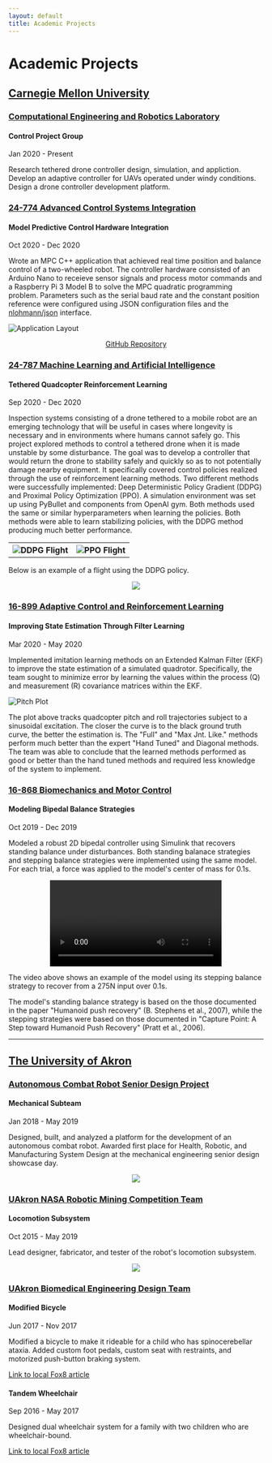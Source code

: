 ```yaml
---
layout: default
title: Academic Projects
---
```


# Academic Projects

## [Carnegie Mellon University](#carnegie-mellon-university)

### [Computational Engineering and Robotics Laboratory](#computational-engineering-and-robotics-laboratory)
#### Control Project Group
Jan 2020 - Present

Research tethered drone controller design, simulation, and appliction. 
Develop an adaptive controller for UAVs operated under windy conditions. 
Design a drone controller development platform.

### [24-774 Advanced Control Systems Integration](#24-774-advanced-control-systems-integration)
#### Model Predictive Control Hardware Integration
Oct 2020 - Dec 2020

Wrote an MPC C++ application that achieved real time position and balance control of a two-wheeled robot. The controller hardware consisted of an Arduino Nano to receieve sensor signals and process motor commands and a Raspberry Pi 3 Model B to solve the MPC quadratic programming problem. Parameters such as the serial baud rate and the constant position reference were configured using JSON configuration files and the [nlohmann/json](https://github.com/nlohmann/json) interface.

![Application Layout](/assets/img/projects/solveMPC.png)

<p style="text-align:center"><a href="https://github.com/LukeSchmitt96/solveMPC" target="blank">GitHub Repository</a></p>

### [24-787 Machine Learning and Artificial Intelligence](#24-787-machine-learning-and-artificial-intelligence)
#### Tethered Quadcopter Reinforcement Learning
Sep 2020 - Dec 2020

Inspection systems consisting of a drone tethered to a mobile robot are an emerging technology that will be useful in cases where longevity is necessary and in environments where humans cannot safely go. This project explored methods to control a tethered drone when it is made unstable by some disturbance. The goal was to develop a controller that would return the drone to stability safely and quickly so as to not potentially damage nearby equipment. It specifically covered control policies realized through the use of reinforcement learning methods. Two different methods were successfully implemented: Deep Deterministic Policy Gradient (DDPG) and Proximal Policy Optimization (PPO). A simulation environment was set up using PyBullet and components from OpenAI gym. Both methods used the same or similar hyperparameters when learning the policies. Both methods were able to learn stabilizing policies, with the DDPG method producing much better performance. 

<table>
    <tr>
        <th style="border-bottom-width: 0px"><img src="/assets/img/projects/DDPG_flight.png" alt="DDPG Flight"></th>
        <th style="border-bottom-width: 0px"><img src="/assets/img/projects/PPO_flight.png" alt="PPO Flight"></th>
    </tr>
</table>

Below is an example of a flight using the DDPG policy.

<p style="text-align:center">
    <img src="/assets/img/projects/DDPG_best_flight.gif">
</p>

### [16-899 Adaptive Control and Reinforcement Learning](#16-899-adaptive-control-and-reinforcement-learning)
#### Improving State Estimation Through Filter Learning
Mar 2020 - May 2020

Implemented imitation learning methods on an Extended Kalman Filter (EKF) to improve the state estimation of a simulated quadrotor.
Specifically, the team sought to minimize error by learning the values within the process (Q) and measurement (R) covariance matrices within the EKF.

![Pitch Plot](/assets/img/projects/offset.png)

The plot above tracks quadcopter pitch and roll trajectories subject to a sinusoidal excitation.
The closer the curve is to the black ground truth curve, the better the estimation is.
The "Full" and "Max Jnt. Like." methods perform much better than the expert "Hand Tuned" and Diagonal methods.
The team was able to conclude that the learned methods performed as good or better than the hand tuned methods and required less knowledge of the system to implement.

### [16-868 Biomechanics and Motor Control](#16-868-biomechanics-and-motor-control)
#### Modeling Bipedal Balance Strategies
Oct 2019 - Dec 2019

Modeled a robust 2D bipedal controller using Simulink that recovers standing balance under disturbances.
Both standing balanace strategies and stepping balance strategies were implemented using the same model.
For each trial, a force was applied to the model's center of mass for 0.1s.

<!-- Embedded Video -->
<figure class="video_container" style="text-align: center;">
    <video loop="true" width="80%" autoplay controls height="auto">
        <source src="/assets/img/projects/stepping.webm">
        Your browser does not support HTML5 videos.
    </video>
</figure>

The video above shows an example of the model using its stepping balance strategy to recover from a 275N input over 0.1s.

The model's standing balance strategy is based on the those documented in the paper "Humanoid push recovery" (B. Stephens et al., 2007), while the stepping strategies were based on those documented in "Capture Point: A Step toward Humanoid Push Recovery" (Pratt et al., 2006).

---

## [The University of Akron](#the-university-of-akron)

### [Autonomous Combat Robot Senior Design Project](#autonomous-combat-robot-senior-design-project)
#### Mechanical Subteam
Jan 2018 - May 2019

Designed, built, and analyzed a platform for the development of an autonomous combat robot. Awarded first place for Health, Robotic, and Manufacturing System Design at the mechanical engineering senior design showcase day.

<p style="text-align:center">
    <img src="/assets/img/projects/uakron_combat_robot.png">
</p>

### [UAkron NASA Robotic Mining Competition Team](#uakron-nasa-robotic-mining-competition-team)
#### Locomotion Subsystem

Oct 2015 - May 2019

Lead designer, fabricator, and tester of the robot's locomotion subsystem. 

<p style="text-align:center">
    <img src="/assets/img/projects/uakron_nasa_robot.png">
</p>

### [UAkron Biomedical Engineering Design Team](#uakron-biomedical-engineering-design-team)
#### Modified Bicycle

Jun 2017 - Nov 2017

Modified a bicycle to make it rideable for a child who has spinocerebellar ataxia. Added custom foot pedals, custom seat with restraints, and motorized push-button braking system.

[Link to local Fox8 article](https://web.archive.org/web/20221117174156/https://fox8.com/news/norton-six-year-old-gets-to-ride-a-bike-thanks-to-biomed-students-engineers/)

#### Tandem Wheelchair

Sep 2016 - May 2017

Designed dual wheelchair system for a family with two children who are wheelchair-bound.

[Link to local Fox8 article](https://web.archive.org/web/20221117174304/https://fox8.com/news/university-of-akron-students-design-unique-wheelchair-to-help-two-children/)
